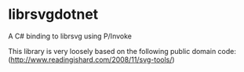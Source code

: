 librsvgdotnet
=============

A C# binding to librsvg using P/Invoke

This library is very loosely based on the following public domain code: (http://www.readingishard.com/2008/11/svg-tools/)
